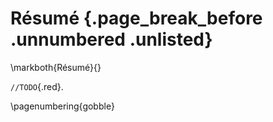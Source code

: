 # Résumé {.page_break_before .unnumbered .unlisted}
\markboth{Résumé}{}

`//TODO`{.red}.

\pagenumbering{gobble}